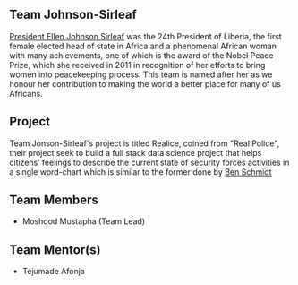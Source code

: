 ## Team Johnson-Sirleaf
[President Ellen Johnson Sirleaf](https://www.wikiwand.com/en/Ellen_Johnson_Sirleaf) was the 24th President of Liberia, the first female elected head of state in Africa and a phenomenal African woman with many achievements, one of which is the award of the Nobel Peace Prize, which she received in 2011 in recognition of her efforts to bring women into peacekeeping process. This team is named after her as we honour her contribution to making the world a better place for many of us Africans.

## Project 
Team Jonson-Sirleaf's project is titled Realice, coined from "Real Police", their project seek to build a full stack data science project that helps citizens’ feelings to describe the current state of security forces activities in a single word-chart which is similar to the former done by [Ben Schmidt](http://benschmidt.org/profGender/)


## Team Members
- Moshood Mustapha (Team Lead)
 

## Team Mentor(s)
- Tejumade Afonja 
